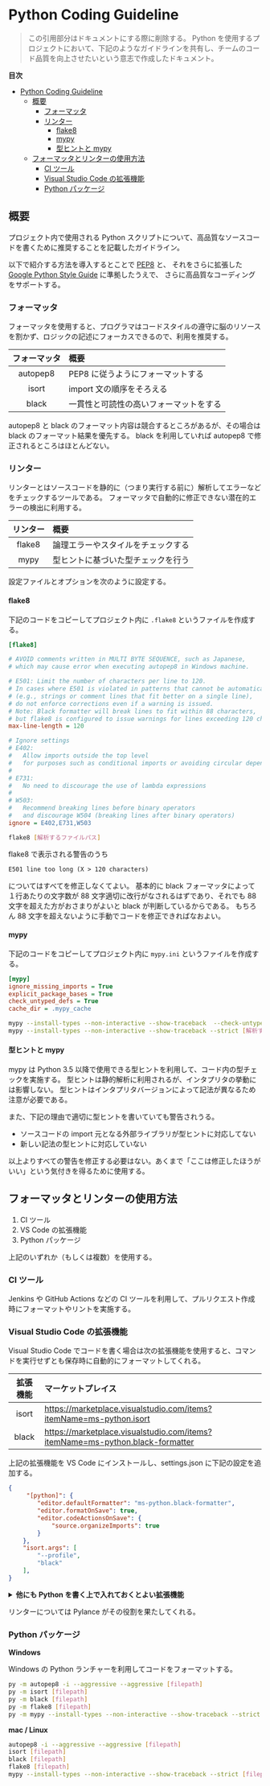 # Python Coding Guideline

> この引用部分はドキュメントにする際に削除する。
> Python を使用するプロジェクトにおいて、下記のようなガイドラインを共有し、チームのコード品質を向上させたいという意志で作成したドキュメント。

**目次**

- [Python Coding Guideline](#python-coding-guideline)
  - [概要](#概要)
    - [フォーマッタ](#フォーマッタ)
    - [リンター](#リンター)
      - [flake8](#flake8)
      - [mypy](#mypy)
      - [型ヒントと mypy](#型ヒントと-mypy)
  - [フォーマッタとリンターの使用方法](#フォーマッタとリンターの使用方法)
    - [CI ツール](#ci-ツール)
    - [Visual Studio Code の拡張機能](#visual-studio-code-の拡張機能)
    - [Python パッケージ](#python-パッケージ)

## 概要

プロジェクト内で使用される Python スクリプトについて、高品質なソースコードを書くために推奨することを記載したガイドライン。

以下で紹介する方法を導入するとことで [PEP8](https://peps.python.org/pep-0008/) と、
それをさらに拡張した [Google Python Style Guide](https://github.com/google/styleguide/blob/gh-pages/pyguide.md) に準拠したうえで、
さらに高品質なコーディングをサポートする。

### フォーマッタ

フォーマッタを使用すると、プログラマはコードスタイルの遵守に脳のリソースを割かず、ロジックの記述にフォーカスできるので、利用を推奨する。

| フォーマッタ | 概要                                   |
| :----------: | :------------------------------------- |
|   autopep8   | PEP8 に従うようにフォーマットする      |
|    isort     | import 文の順序をそろえる              |
|    black     | 一貫性と可読性の高いフォーマットをする |

autopep8 と black のフォーマット内容は競合するところがあるが、その場合は black のフォーマット結果を優先する。
black を利用していれば autopep8 で修正されるところはほとんどない。

### リンター

リンターとはソースコードを静的に（つまり実行する前に）解析してエラーなどをチェックするツールである。
フォーマッタで自動的に修正できない潜在的エラーの検出に利用する。

| リンター | 概要                               |
| :------: | :--------------------------------- |
|  flake8  | 論理エラーやスタイルをチェックする |
|   mypy   | 型ヒントに基づいた型チェックを行う |

設定ファイルとオプションを次のように設定する。

#### flake8

下記のコードをコピーしてプロジェクト内に `.flake8` というファイルを作成する。

```ini
[flake8]

# AVOID comments written in MULTI BYTE SEQUENCE, such as Japanese,
# which may cause error when executing autopep8 in Windows machine.

# E501: Limit the number of characters per line to 120.
# In cases where E501 is violated in patterns that cannot be automatically adjusted by black
# (e.g., strings or comment lines that fit better on a single line),
# do not enforce corrections even if a warning is issued.
# Note: Black formatter will break lines to fit within 88 characters,
# but flake8 is configured to issue warnings for lines exceeding 120 characters.
max-line-length = 120

# Ignore settings
# E402:
#   Allow imports outside the top level
#   for purposes such as conditional imports or avoiding circular dependencies
#
# E731:
#   No need to discourage the use of lambda expressions
#
# W503:
#   Recommend breaking lines before binary operators
#   and discourage W504 (breaking lines after binary operators)
ignore = E402,E731,W503
```

```bash
flake8 [解析するファイルパス]
```

flake8 で表示される警告のうち

```txt
E501 line too long (X > 120 characters)
```

についてはすべてを修正しなくてよい。
基本的に black フォーマッタによって１行あたりの文字数が 88 文字適切に改行がなされるはずであり、それでも 88 文字を超えた方がおさまりがよいと black が判断しているからである。
もちろん 88 文字を超えないように手動でコードを修正できればなおよい。

#### mypy

下記のコードをコピーしてプロジェクト内に `mypy.ini` というファイルを作成する。

```ini
[mypy]
ignore_missing_imports = True
explicit_package_bases = True
check_untyped_defs = True
cache_dir = .mypy_cache
```

```bash
mypy --install-types --non-interactive --show-traceback  --check-untyped-defs [解析するファイルパス]
mypy --install-types --non-interactive --show-traceback --strict [解析するファイルパス] # strict モードでチェックする場合
```

#### 型ヒントと mypy

mypy は Python 3.5 以降で使用できる型ヒントを利用して、コード内の型チェックを実施する。
型ヒントは静的解析に利用されるが、インタプリタの挙動には影響しない。
型ヒントはインタプリタバージョンによって記法が異なるため注意が必要である。

また、下記の理由で適切に型ヒントを書いていても警告されうる。

- ソースコードの import 元となる外部ライブラリが型ヒントに対応してない
- 新しい記法の型ヒントに対応していない

以上よりすべての警告を修正する必要はない。あくまで「ここは修正したほうがいい」という気付きを得るために使用する。

## フォーマッタとリンターの使用方法

1. CI ツール
2. VS Code の拡張機能
3. Python パッケージ

上記のいずれか（もしくは複数）を使用する。

### CI ツール

Jenkins や GitHub Actions などの CI ツールを利用して、プルリクエスト作成時にフォーマットやリントを実施する。

### Visual Studio Code の拡張機能

Visual Studio Code でコードを書く場合は次の拡張機能を使用すると、コマンドを実行せずとも保存時に自動的にフォーマットしてくれる。

| 拡張機能 | マーケットプレイス                                                              |
| :------: | :------------------------------------------------------------------------------ |
|  isort   | <https://marketplace.visualstudio.com/items?itemName=ms-python.isort>           |
|  black   | <https://marketplace.visualstudio.com/items?itemName=ms-python.black-formatter> |

上記の拡張機能を VS Code にインストールし、settings.json に下記の設定を追加する。

```json
{
     "[python]": {
        "editor.defaultFormatter": "ms-python.black-formatter",
        "editor.formatOnSave": true,
        "editor.codeActionsOnSave": {
            "source.organizeImports": true
        }
    },
    "isort.args": [
        "--profile",
        "black"
    ],
}
```

<details>
<summary><b>他にも Python を書く上で入れておくとよい拡張機能</b></summary>
<div>

|    拡張機能     | 概要                                                                                                             | マーケットプレイス                                                             |
| :-------------: | :--------------------------------------------------------------------------------------------------------------- | :----------------------------------------------------------------------------- |
|     Python      | Microsoft が提供する Python 開発のための拡張機能。これを入れると Pylance と Python Debugger もインストールされる | <https://marketplace.visualstudio.com/items?itemName=ms-python.python>         |
|     Pylance     | コード補完、型チェック、リファクタリング、ドキュメントの表示などをしてくれる高性能な言語サーバー                 | <https://marketplace.visualstudio.com/items?itemName=ms-python.vscode-pylance> |
| Python Debugger | Python スクリプトにブレークポイントを設定してステップ実行できるリモートデバッグツール                            | <https://marketplace.visualstudio.com/items?itemName=ms-python.debugpy>        |
| Python Debugger | パッケージの管理を容易にする                                                                                     | <https://marketplace.visualstudio.com/items?itemName=slightc.pip-manager>      |

</div>
</details>

リンターについては Pylance がその役割を果たしてくれる。

### Python パッケージ

**Windows**

Windows の Python ランチャーを利用してコードをフォーマットする。

```bash
py -m autopep8 -i --aggressive --aggressive [filepath]
py -m isort [filepath]
py -m black [filepath]
py -m flake8 [filepath]
py -m mypy --install-types --non-interactive --show-traceback --strict [filepath]
```

**mac / Linux**

```bash
autopep8 -i --aggressive --aggressive [filepath]
isort [filepath]
black [filepath]
flake8 [filepath]
mypy --install-types --non-interactive --show-traceback --strict [filepath]
```
